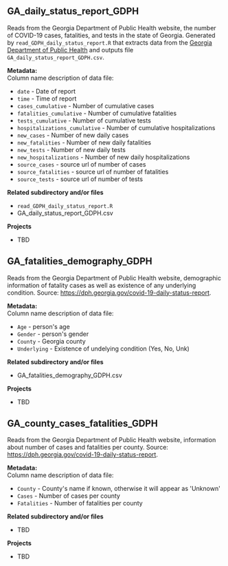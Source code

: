 ## GA_daily_status_report_GDPH
Reads from the Georgia Department of Public Health website, the number of COVID-19 cases, fatalities, and tests in the state of Georgia. Generated by `read_GDPH_daily_status_report.R` that extracts data from the [Georgia Department of Public Health](https://dph.georgia.gov/covid-19-daily-status-report) and outputs file `GA_daily_status_report_GDPH.csv`.

<b>Metadata: </b> </br>
 Column name description of data file:
- `date` - Date of report
- `time` - Time of report
- `cases_cumulative` - Number of cumulative cases
- `fatalities_cumulative` - Number of cumulative fatalities
- `tests_cumulative` - Number of cumulative tests
- `hospitalizations_cumulative` - Number of cumulative hospitalizations
- `new_cases` - Number of new daily cases 
- `new_fatalities` - Number of new daily fatalities
- `new_tests` - Number of new daily tests
- `new_hospitalizations` - Number of new daily hospitalizations
- `source_cases` - source url of number of cases
- `source_fatalities` - source url of number of fatalities
- `source_tests` - source url of number of tests


<b>Related subdirectory and/or files </b>
- `read_GDPH_daily_status_report.R`
- GA_daily_status_report_GDPH.csv

<b>Projects</b>
- TBD

## GA_fatalities_demography_GDPH
Reads from the Georgia Department of Public Health website, demographic information of fatality cases as well as existence of any underlying condition. Source: https://dph.georgia.gov/covid-19-daily-status-report.

<b>Metadata: </b> </br>
 Column name description of data file:
- `Age` - person's age 
- `Gender` - person's gender
- `County` - Georgia county  
- `Underlying` - Existence of undelying condition (Yes, No, Unk)

<b>Related subdirectory and/or files </b>
- GA_fatalities_demography_GDPH.csv

<b>Projects</b>
- TBD


## GA_county_cases_fatalities_GDPH
Reads from the Georgia Department of Public Health website, information about number of cases and fatalities per county. Source: https://dph.georgia.gov/covid-19-daily-status-report.

<b>Metadata: </b> </br>
 Column name description of data file:
- `County` - County's name if known, otherwise it will appear as 'Unknown'
- `Cases` - Number of cases per county
- `Fatalities` - Number of fatalities per county

<b>Related subdirectory and/or files </b>
- TBD

<b>Projects</b>
- TBD